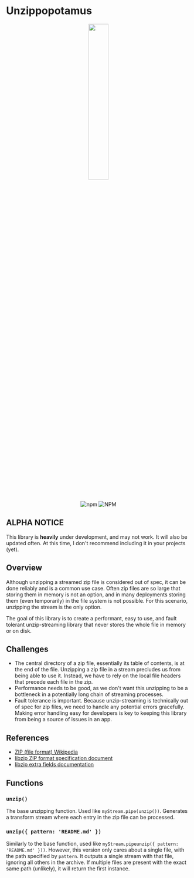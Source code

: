 # Unzippopotamus
<p align="center" width="100%">
    <img width="33%" src="https://user-images.githubusercontent.com/740503/231022914-a150c0ea-4e67-4779-838f-ded270ddd9c3.svg">
</p>
<p align="center">
  <img alt="npm" src="https://img.shields.io/npm/v/unzippopotamus">
  <img alt="NPM" src="https://img.shields.io/npm/l/unzippopotamus">
</p>

## ALPHA NOTICE

This library is **heavily** under development, and may not work. It will also be updated often. At this time, I don't recommend including it in your projects (yet).

## Overview

Although unzipping a streamed zip file is considered out of spec, it can be done reliably and is a common use case. Often zip files are so large that storing them in memory is not an option, and in many deployments storing them (even temporarily) in the file system is not possible. For this scenario, unzipping the stream is the only option.

The goal of this library is to create a performant, easy to use, and fault tolerant unzip-streaming library that never stores the whole file in memory or on disk.

## Challenges

- The central directory of a zip file, essentially its table of contents, is at the end of the file. Unzipping a zip file in a stream precludes us from being able to use it. Instead, we have to rely on the local file headers that precede each file in the zip.
- Performance needs to be good, as we don't want this unzipping to be a bottleneck in a potentially long chain of streaming processes.
- Fault tolerance is important. Because unzip-streaming is technically out of spec for zip files, we need to handle any potential errors gracefully. Making error handling easy for developers is key to keeping this library from being a source of issues in an app.

## References

- [ZIP (file format) Wikipedia](https://github.com/transcend-io/main/pull/21920)
- [libzip ZIP format specification document](https://libzip.org/specifications/appnote_iz.txt)
- [libzip extra fields documentation](https://libzip.org/specifications/extrafld.txt)

## Functions

### `unzip()`

The base unzipping function. Used like `myStream.pipe(unzip())`. Generates a transform stream where each entry in the zip file can be processed.

### `unzip({ pattern: 'README.md' })`

Similarly to the base function, used like `myStream.pipeunzip({ pattern: 'README.md' }))`. However, this version only cares about a single file, with the path specified by `pattern`. It outputs a single stream with that file, ignoring all others in the archive. If multiple files are present with the exact same path (unlikely), it will return the first instance.

